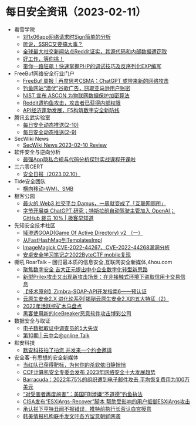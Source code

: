 # 每日安全资讯（2023-02-11）

- 看雪学院
  - [对1x06app网络请求时Sign简单的分析](https://mp.weixin.qq.com/s?__biz=MjM5NTc2MDYxMw==&mid=2458494504&idx=1&sn=3c841600ff8f2a3133bfbd40fa104da7&chksm=b18e96a286f91fb4b4724c08ac5e56e4f9355bba6d326a4d609d45ccf869bb3860bb53c1db3b&scene=58&subscene=0#rd)
  - [听说，SSRC又要搞大事？](https://mp.weixin.qq.com/s?__biz=MjM5NTc2MDYxMw==&mid=2458494504&idx=2&sn=1f9896d018a7dcde7e6d397a6cc71e2f&chksm=b18e96a286f91fb417380b398f9d613d559c1aed8422957a902e4bf409a1894e15918d00beea&scene=58&subscene=0#rd)
  - [全球最大社交新闻站点Reddit证实，其源代码和内部数据遭窃取](https://mp.weixin.qq.com/s?__biz=MjM5NTc2MDYxMw==&mid=2458494504&idx=3&sn=5ce4fe911ff4ce56f2aa10cdbdca27d0&chksm=b18e96a286f91fb4519fd420e317226d2a4da6cc014e4d88d83c9749043b3bfb2a5cd2ed6516&scene=58&subscene=0#rd)
  - [好工作，等你挑！](https://mp.weixin.qq.com/s?__biz=MjM5NTc2MDYxMw==&mid=2458494504&idx=4&sn=b359420d4270c12ebe228b0aa9af2497&chksm=b18e96a286f91fb441d9cb40be0929c57a9d4a603f290151b5cd3f11c0b6b47d7b4dc0cb9395&scene=58&subscene=0#rd)
  - [带你一路狂飙！快速掌握PHP的调试技巧及反序列化EXP编写](https://mp.weixin.qq.com/s?__biz=MjM5NTc2MDYxMw==&mid=2458494504&idx=5&sn=0f1099583439b97e246b469f7b67bd0f&chksm=b18e96a286f91fb40e6ef12a67e76f74eb305929f3d423381cae8f73aabf4fdedd007cd1d19b&scene=58&subscene=0#rd)
- FreeBuf网络安全行业门户
  - [FreeBuf 周报 | 再度思考CSMA；ChatGPT 或带来新的网络攻击](https://www.freebuf.com/news/357286.html)
  - [钓鱼网站“潜伏”谷歌广告，窃取亚马逊用户账密](https://www.freebuf.com/news/357240.html)
  - [NIST 宣布 ASCON 为物联网数据保护加密算法](https://www.freebuf.com/articles/357231.html)
  - [Reddit遭钓鱼攻击，攻击者已获得内部权限](https://www.freebuf.com/news/357200.html)
  - [API经济蓬勃发展，F5构筑数字安全新防线](https://www.freebuf.com/news/357194.html)
- 腾讯玄武实验室
  - [每日安全动态推送(2-10)](https://mp.weixin.qq.com/s/9hBxPaqcjfGdw22Y3JF99g)
  - [每日安全动态推送(2-9)](https://mp.weixin.qq.com/s/AzG00p8hWCaSx_n--e0vVg)
- SecWiki News
  - [SecWiki News 2023-02-10 Review](http://www.sec-wiki.com/?2023-02-10)
- 软件安全与逆向分析
  - [最强App隐私合规与代码分析探针实战课程开课啦](https://mp.weixin.qq.com/s?__biz=MzU3MTY5MzQxMA==&mid=2247483953&idx=1&sn=cd1479518b6a15018670579e7341a234&chksm=fcdd023ccbaa8b2a0e77be0555e86ec383df0357c197e1101d6211c7ad06f3b3070db326c086&scene=58&subscene=0#rd)
- 三六零CERT
  - [安全日报（2023.02.10）](https://mp.weixin.qq.com/s?__biz=MzU5MjEzOTM3NA==&mid=2247491832&idx=1&sn=c27d50857dd5487da6ab2a10c9a57702&chksm=fe26e5f9c9516cef5bd12ce5182af0094e39755781cb7a193278684917b918efe6ab0a7bea23&scene=58&subscene=0#rd)
- Tide安全团队
  - [横向移动-WMI、SMB](https://mp.weixin.qq.com/s?__biz=Mzg2NTA4OTI5NA==&mid=2247507329&idx=1&sn=8f65a152de3d0daa05a8f712c46230db&chksm=ce5dffe0f92a76f66559dbb9485a08f0fd12633df62855eac50a1fe57facb16a88b7e47cc1f3&scene=58&subscene=0#rd)
- 极客公园
  - [最火的 Web3 社交平台 Damus，一周就变成了「互联网厕所」](https://mp.weixin.qq.com/s?__biz=MTMwNDMwODQ0MQ==&mid=2652982701&idx=1&sn=28aab8764e1d8451b29c850419786079&chksm=7e54301b4923b90dd4659a7551b9c5cc94c126f690f637cf97d557c8c8b2aa50c55f7072947c&scene=58&subscene=0#rd)
  - [字节开展类 ChatGPT 研究；特斯拉前自动驾驶主管加入 OpenAI；GitHub 裁员 10% | 极客早知道](https://mp.weixin.qq.com/s?__biz=MTMwNDMwODQ0MQ==&mid=2652982700&idx=1&sn=8c92780726fbb8d412a3f9b8a5039010&chksm=7e54301a4923b90c5e46e48f8406703dfa11a21c9f70c132bc2ee9c4955efbc31dc2624f3342&scene=58&subscene=0#rd)
- 先知安全技术社区
  - [域渗透GOAD(Game Of Active Directory) v2 （一）](https://xz.aliyun.com/t/12137)
  - [从FastHashMap到TemplatesImpl](https://xz.aliyun.com/t/12135)
  - [ImageMagick CVE-2022-44267、CVE-2022-44268漏洞分析](https://xz.aliyun.com/t/12133)
  - [安卓安全学习笔记之2022ByteCTF mobile复现](https://xz.aliyun.com/t/12131)
- 嘶吼 RoarTalk – 回归最本质的信息安全,互联网安全新媒体,4hou.com
  - [聚焦数字安全 吉大正元提出中小企业数字化转型新思路](https://www.4hou.com/posts/r7LK)
  - [新型Prilex攻击又出现新攻击场景：在非接触式环境下盗取信用卡交易信息](https://www.4hou.com/posts/MByO)
  - [【技术原创】Zimbra-SOAP-API开发指南6——预认证](https://www.4hou.com/posts/pVDm)
  - [云原生安全2.X 进化论系列|揭秘云原生安全2.X的五大特征（2）](https://www.4hou.com/posts/nJEE)
  - [2022年活跃挖矿木马盘点](https://www.4hou.com/posts/l6Br)
  - [黑客使用新的IceBreaker恶意软件攻击博彩公司](https://www.4hou.com/posts/ykKE)
- 数据安全与取证
  - [电子数据取证中调查员的5大失误](https://mp.weixin.qq.com/s?__biz=MzIyNzU0NjIyMg==&mid=2247487327&idx=1&sn=8af1a1b57b5d93e854e1a78adf615bbb&chksm=e85eca5edf294348a2bedf458285fe7657782e853f25d85014ac9421db23f47e8bba217d3a7f&scene=58&subscene=0#rd)
  - [第10期 | 云中会@online Talk](https://mp.weixin.qq.com/s?__biz=MzIyNzU0NjIyMg==&mid=2247487327&idx=2&sn=454a3253974205ea7284a877c88c2260&chksm=e85eca5edf29434874b323a8604149ce5421f4e848c4d961cd57dd20c6eed2ac5d680441a37c&scene=58&subscene=0#rd)
- 默安科技
  - [默安科技拍了拍您 并发来一个约会邀请](https://mp.weixin.qq.com/s?__biz=MzIzODQxMjM2NQ==&mid=2247495439&idx=1&sn=28f8d43e366368eb91baf839f65abe4b&chksm=e93b182dde4c913beedcc9441e39ea7547ccb371ef38dbed89bd96f4acf6fc5a929a07af4e8f&scene=58&subscene=0#rd)
- 安全客-有思想的安全新媒体
  - [当红队已获得靶标，为何你的杀软依旧静悄悄](https://www.anquanke.com/post/id/286135)
  - [CCF计算机安全专委会发布 2023年网络安全十大发展趋势](https://www.anquanke.com/post/id/286254)
  - [Barracuda：2022年75%的组织遭到电子邮件攻击 平均恢复费用为100万美元](https://www.anquanke.com/post/id/286251)
  - [“对受害者再度施害”：美国FBI涉嫌“不道德”钓鱼执法](https://www.anquanke.com/post/id/286249)
  - [CISA发布“ESXiArgs-Recover”脚本 帮助受影响的用户抵御ESXiArgs攻击](https://www.anquanke.com/post/id/286246)
  - [承认拦下亨特丑闻不报错误，推特前执行长否认白宫授意](https://www.anquanke.com/post/id/286243)
  - [韩美情报机构联手发文吁各方留意朝鲜网袭](https://www.anquanke.com/post/id/286240)
